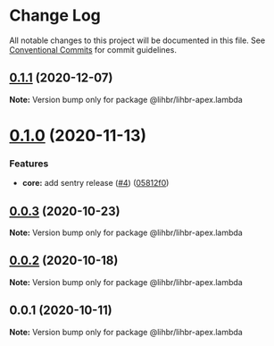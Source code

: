 # Change Log

All notable changes to this project will be documented in this file.
See [Conventional Commits](https://conventionalcommits.org) for commit guidelines.

## [0.1.1](https://github.com/lihbr/lihbr-apex/compare/@lihbr/lihbr-apex.lambda@0.1.0...@lihbr/lihbr-apex.lambda@0.1.1) (2020-12-07)

**Note:** Version bump only for package @lihbr/lihbr-apex.lambda





# [0.1.0](https://github.com/lihbr/lihbr-apex/compare/@lihbr/lihbr-apex.lambda@0.0.3...@lihbr/lihbr-apex.lambda@0.1.0) (2020-11-13)


### Features

* **core:** add sentry release ([#4](https://github.com/lihbr/lihbr-apex/issues/4)) ([05812f0](https://github.com/lihbr/lihbr-apex/commit/05812f0616675be560387526e46646ac74646ba7))





## [0.0.3](https://github.com/lihbr/lihbr-apex/compare/@lihbr/lihbr-apex.lambda@0.0.2...@lihbr/lihbr-apex.lambda@0.0.3) (2020-10-23)

**Note:** Version bump only for package @lihbr/lihbr-apex.lambda





## [0.0.2](https://github.com/lihbr/lihbr-apex/compare/@lihbr/lihbr-apex.lambda@0.0.1...@lihbr/lihbr-apex.lambda@0.0.2) (2020-10-18)

**Note:** Version bump only for package @lihbr/lihbr-apex.lambda





## 0.0.1 (2020-10-11)

**Note:** Version bump only for package @lihbr/lihbr-apex.lambda

